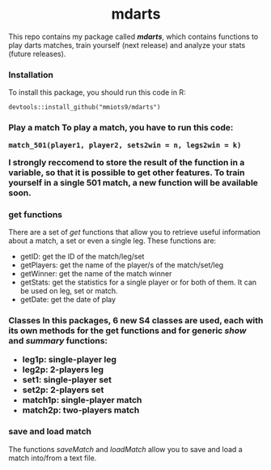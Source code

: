 <h1 align="center">mdarts</h1>

This repo contains my package called <i><b>mdarts</b></i>, which contains functions to play darts matches, train yourself (next release) and analyze your stats (future releases).

<h3>Installation</h3>
To install this package, you should run this code in R:

```
devtools::install_github("mmiots9/mdarts")
```

<h3>Play a match<//h3>
To play a match, you have to run this code:

```
match_501(player1, player2, sets2win = n, legs2win = k)
```

I strongly reccomend to store the result of the function in a variable, so that it is possible to get other features.
To train yourself in a single 501 match, a new function will be available soon.

<h3>get functions</h3>
There are a set of <i>get</i> functions that allow you to retrieve useful information about a match, a set or even a single leg.
These functions are:
<ul>
<li>getID: get the ID of the match/leg/set</li>
<li>getPlayers: get the name of the player/s of the match/set/leg</li>
<li>getWinner: get the name of the match winner</li>
<li>getStats: get the statistics for a single player or for both of them. It can be used on leg, set or match.</li>
<li>getDate: get the date of play</i>
</ul>

<h3>Classes</i>
In this packages, 6 new S4 classes are used, each with its own methods for the get functions and for generic <i>show</i> and <i>summary</i> functions:
<ul>
<li>leg1p: single-player leg</li>
<li>leg2p: 2-players leg</li>
<li>set1: single-player set</li>
<li>set2p: 2-players set</li>
<li>match1p: single-player match</li>
<li>match2p: two-players match</li>
</ul>

<h3>save and load match</h3>
The functions <i>saveMatch</i> and <i>loadMatch</i> allow you to save and load a match into/from a text file.